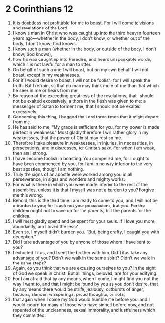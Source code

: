 ﻿
# 2 Corinthians 12
1. It is doubtless not profitable for me to boast. For I will come to visions and revelations of the Lord. 
2. I know a man in Christ who was caught up into the third heaven fourteen years ago—whether in the body, I don’t know, or whether out of the body, I don’t know; God knows. 
3. I know such a man (whether in the body, or outside of the body, I don’t know; God knows), 
4. how he was caught up into Paradise, and heard unspeakable words, which it is not lawful for a man to utter. 
5. On behalf of such a one I will boast, but on my own behalf I will not boast, except in my weaknesses. 
6. For if I would desire to boast, I will not be foolish; for I will speak the truth. But I refrain, so that no man may think more of me than that which he sees in me or hears from me. 
7. By reason of the exceeding greatness of the revelations, that I should not be exalted excessively, a thorn in the flesh was given to me: a messenger of Satan to torment me, that I should not be exalted excessively. 
8. Concerning this thing, I begged the Lord three times that it might depart from me. 
9. He has said to me, “My grace is sufficient for you, for my power is made perfect in weakness.” Most gladly therefore I will rather glory in my weaknesses, that the power of Christ may rest on me. 
10. Therefore I take pleasure in weaknesses, in injuries, in necessities, in persecutions, and in distresses, for Christ’s sake. For when I am weak, then am I strong. 
11. I have become foolish in boasting. You compelled me, for I ought to have been commended by you, for I am in no way inferior to the very best apostles, though I am nothing. 
12. Truly the signs of an apostle were worked among you in all perseverance, in signs and wonders and mighty works. 
13. For what is there in which you were made inferior to the rest of the assemblies, unless it is that I myself was not a burden to you? Forgive me this wrong. 
14. Behold, this is the third time I am ready to come to you, and I will not be a burden to you; for I seek not your possessions, but you. For the children ought not to save up for the parents, but the parents for the children. 
15. I will most gladly spend and be spent for your souls. If I love you more abundantly, am I loved the less? 
16. Even so, I myself didn’t burden you. “But, being crafty, I caught you with deception.” 
17. Did I take advantage of you by anyone of those whom I have sent to you? 
18. I exhorted Titus, and I sent the brother with him. Did Titus take any advantage of you? Didn’t we walk in the same spirit? Didn’t we walk in the same steps? 
19. Again, do you think that we are excusing ourselves to you? In the sight of God we speak in Christ. But all things, beloved, are for your edifying. 
20. For I am afraid that by any means, when I come, I might find you not the way I want to, and that I might be found by you as you don’t desire, that by any means there would be strife, jealousy, outbursts of anger, factions, slander, whisperings, proud thoughts, or riots, 
21. that again when I come my God would humble me before you, and I would mourn for many of those who have sinned before now, and not repented of the uncleanness, sexual immorality, and lustfulness which they committed. 
